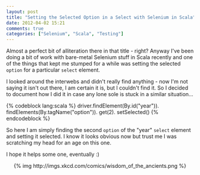 ```yaml
---
layout: post
title: "Setting the Selected Option in a Select with Selenium in Scala"
date: 2012-04-02 15:21
comments: true
categories: ["Selenium", "Scala", "Testing"]
---
```


Almost a perfect bit of alliteration there in that title - right?  Anyway I've been doing a bit of work with bare-metal Selenium stuff in Scala recently and one of the things that kept me stumped for a while was setting the selected `option` for a particular `select` element.

I looked around the interwebs and didn't really find anything - now I'm not saying it isn't out there, I am certain it is, but I couldn't find it.  So I decided to document how I did it in case any lone sole is stuck in a similar situation...

{% codeblock lang:scala %}
driver.findElement(By.id("year")).
	findElements(By.tagName("option")).
	get(2).
	setSelected()
{% endcodeblock %}

So here I am simply finding the second `option` of the "year" `select` element and setting it selected.  I know it looks obvious now but trust me I was scratching my head for an age on this one.

I hope it helps some one, eventually :)
<div style="text-align:center">
{% img http://imgs.xkcd.com/comics/wisdom_of_the_ancients.png %}
</div>




